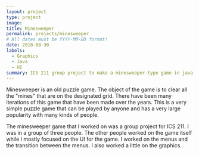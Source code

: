 ```yaml
---
layout: project
type: project
image: 
title: Minesweeper
permalink: projects/minesweeper
# All dates must be YYYY-MM-DD format!
date: 2018-08-30
labels:
  - Graphics
  - Java
  - UI
summary: ICS 211 group project to make a minesweeper-type game in java with graphic. 
---
```


<div class="ui small rounded images">
</div>

Minesweeper is an old puzzle game.  The object of the game is to clear all the "mines" that are on the designated grid.  There have been 
many iterations of this game that have been made over the years.  This is a very simple puzzle game that can be played by anyone and has a 
very large popularity with many kinds of people.  

The minesweeper game that I worked on was a group project for ICS 211.  I was in a group of three people.  The other people worked on the 
game itself while I mostly focused on the UI for the game.  I worked on the menus and the transition between the menus. I also worked a 
little on the graphics.  




